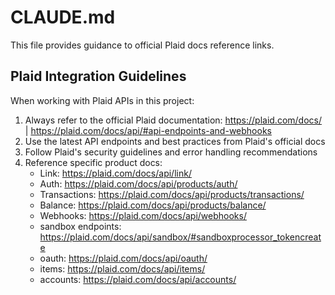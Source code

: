 # CLAUDE.md

This file provides guidance to official Plaid docs reference links.

## Plaid Integration Guidelines

When working with Plaid APIs in this project:

1. Always refer to the official Plaid documentation: https://plaid.com/docs/ | https://plaid.com/docs/api/#api-endpoints-and-webhooks
2. Use the latest API endpoints and best practices from Plaid's official docs
3. Follow Plaid's security guidelines and error handling recommendations
4. Reference specific product docs:
   - Link: https://plaid.com/docs/api/link/
   - Auth: https://plaid.com/docs/api/products/auth/
   - Transactions: https://plaid.com/docs/api/products/transactions/
   - Balance: https://plaid.com/docs/api/products/balance/
   - Webhooks: https://plaid.com/docs/api/webhooks/
   - sandbox endpoints: https://plaid.com/docs/api/sandbox/#sandboxprocessor_tokencreate
   - oauth: https://plaid.com/docs/api/oauth/
   - items: https://plaid.com/docs/api/items/
   - accounts: https://plaid.com/docs/api/accounts/
